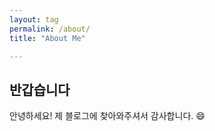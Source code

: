 ```yaml
---
layout: tag
permalink: /about/
title: "About Me"

---
```


## 반갑습니다
안녕하세요! 제 블로그에 찾아와주셔서 감사합니다. :smile:

